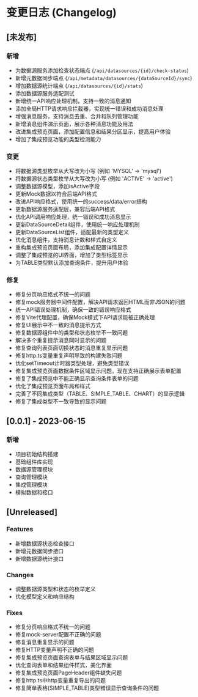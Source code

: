 # 变更日志 (Changelog)

## [未发布]

### 新增
- 为数据源服务添加检查状态端点 (`/api/datasources/{id}/check-status`)
- 新增元数据同步端点 (`/api/metadata/datasources/{dataSourceId}/sync`)
- 增加数据源统计端点 (`/api/datasources/{id}/stats`)
- 添加数据源服务适配测试
- 新增统一API响应处理机制，支持一致的消息通知
- 添加全局HTTP请求响应拦截器，实现统一错误和成功消息处理
- 增强消息服务，支持消息去重、合并和队列管理功能
- 新增消息组件演示页面，展示各种消息功能及用法
- 改进集成预览页面，添加配置信息和结果分区显示，提高用户体验
- 增加了集成预览功能的类型检测能力

### 变更
- 将数据源类型枚举从大写改为小写 (例如 'MYSQL' -> 'mysql')
- 将数据源状态类型枚举从大写改为小写 (例如 'ACTIVE' -> 'active')
- 调整数据源模型，添加isActive字段
- 更新Mock数据以符合后端API格式
- 改进API响应格式，使用统一的success/data/error结构
- 更新数据源服务适配层，兼容后端API格式
- 优化API调用响应处理，统一错误和成功消息显示
- 更新DataSourceDetail组件，使用统一响应处理机制
- 更新DataSourceList组件，适配最新的类型定义
- 优化消息组件，支持消息计数和样式自定义
- 重构集成预览页面布局，添加集成配置详情显示
- 调整了集成预览的UI界面，增加了类型标签显示
- 为TABLE类型默认添加查询条件，提升用户体验

### 修复
- 修复分页响应格式不统一的问题
- 修复mock服务器中间件配置，解决API请求返回HTML而非JSON的问题
- 统一API错误处理机制，确保一致的错误响应格式
- 修复Vite代理配置，确保Mock模式下API请求能被正确处理
- 修复UI展示中不一致的消息提示方式
- 修复数据源组件中的类型和状态枚举不一致问题
- 解决多个重复提示消息同时显示的问题
- 修复查询列表页面切换状态时消息重复显示问题
- 修复http.ts变量重复声明导致的构建失败问题
- 优化setTimeout计时器类型处理，避免类型错误
- 修复集成预览页面数据条件区域显示问题，现在支持正确展示表单配置
- 修复了集成预览中不能正确显示查询条件表单的问题
- 优化了集成预览页面布局和样式
- 完善了不同集成类型（TABLE、SIMPLE_TABLE、CHART）的显示逻辑
- 修复了集成类型不一致导致的显示问题

## [0.0.1] - 2023-06-15

### 新增
- 项目初始结构搭建
- 基础组件库实现
- 数据源管理模块
- 查询管理模块 
- 集成管理模块
- 模拟数据和接口

## [Unreleased]

### Features

- 新增数据源状态检查接口
- 新增元数据同步接口
- 新增数据源统计接口

### Changes

- 调整数据源类型和状态的枚举定义
- 优化模型定义和响应结构

### Fixes

- 修复分页响应格式不统一的问题
- 修复mock-server配置不正确的问题 
- 修复消息重复显示的问题
- 修复HTTP变量声明不正确的问题
- 修复集成预览页面查询表单与结果区域显示问题
- 优化查询表单和结果组件样式，美化界面
- 修复集成预览页面PageHeader组件缺失问题
- 修复http.ts中http变量重复导出的问题
- 修复简单表格(SIMPLE_TABLE)类型错误显示查询条件的问题